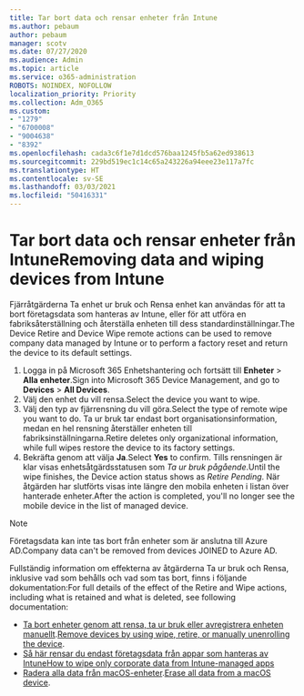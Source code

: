 ```yaml
---
title: Tar bort data och rensar enheter från Intune
ms.author: pebaum
author: pebaum
manager: scotv
ms.date: 07/27/2020
ms.audience: Admin
ms.topic: article
ms.service: o365-administration
ROBOTS: NOINDEX, NOFOLLOW
localization_priority: Priority
ms.collection: Adm_O365
ms.custom:
- "1279"
- "6700008"
- "9004638"
- "8392"
ms.openlocfilehash: cada3c6f1e7d1dcd576baa1245fb5a62ed938613
ms.sourcegitcommit: 229bd519ec1c14c65a243226a94eee23e117a7fc
ms.translationtype: HT
ms.contentlocale: sv-SE
ms.lasthandoff: 03/03/2021
ms.locfileid: "50416331"
---
```

# <a name="removing-data-and-wiping-devices-from-intune"></a><span data-ttu-id="b4db8-102">Tar bort data och rensar enheter från Intune</span><span class="sxs-lookup"><span data-stu-id="b4db8-102">Removing data and wiping devices from Intune</span></span>

<span data-ttu-id="b4db8-103">Fjärråtgärderna Ta enhet ur bruk och Rensa enhet kan användas för att ta bort företagsdata som hanteras av Intune, eller för att utföra en fabriksåterställning och återställa enheten till dess standardinställningar.</span><span class="sxs-lookup"><span data-stu-id="b4db8-103">The Device Retire and Device Wipe remote actions can be used to remove company data managed by Intune or to perform a factory reset and return the device to its default settings.</span></span>

1. <span data-ttu-id="b4db8-104">Logga in på Microsoft 365 Enhetshantering och fortsätt till **Enheter** > **Alla enheter**.</span><span class="sxs-lookup"><span data-stu-id="b4db8-104">Sign into Microsoft 365 Device Management, and go to **Devices** > **All Devices**.</span></span>
2. <span data-ttu-id="b4db8-105">Välj den enhet du vill rensa.</span><span class="sxs-lookup"><span data-stu-id="b4db8-105">Select the device you want to wipe.</span></span>
3. <span data-ttu-id="b4db8-106">Välj den typ av fjärrensning du vill göra.</span><span class="sxs-lookup"><span data-stu-id="b4db8-106">Select the type of remote wipe you want to do.</span></span> <span data-ttu-id="b4db8-107">Ta ur bruk tar endast bort organisationsinformation, medan en hel rensning återställer enheten till fabriksinställningarna.</span><span class="sxs-lookup"><span data-stu-id="b4db8-107">Retire deletes only organizational information, while full wipes restore the device to its factory settings.</span></span>
4. <span data-ttu-id="b4db8-108">Bekräfta genom att välja **Ja**.</span><span class="sxs-lookup"><span data-stu-id="b4db8-108">Select **Yes** to confirm.</span></span> <span data-ttu-id="b4db8-109">Tills rensningen är klar visas enhetsåtgärdsstatusen som *Ta ur bruk pågående*.</span><span class="sxs-lookup"><span data-stu-id="b4db8-109">Until the wipe finishes, the Device action status shows as *Retire Pending*.</span></span>
    <span data-ttu-id="b4db8-110">När åtgärden har slutförts visas inte längre den mobila enheten i listan över hanterade enheter.</span><span class="sxs-lookup"><span data-stu-id="b4db8-110">After the action is completed, you'll no longer see the mobile device in the list of managed device.</span></span>

> [!NOTE]
> <span data-ttu-id="b4db8-111">Företagsdata kan inte tas bort från enheter som är anslutna till Azure AD.</span><span class="sxs-lookup"><span data-stu-id="b4db8-111">Company data can't be removed from devices JOINED to Azure AD.</span></span> 

<span data-ttu-id="b4db8-112">Fullständig information om effekterna av åtgärderna Ta ur bruk och Rensa, inklusive vad som behålls och vad som tas bort, finns i följande dokumentation:</span><span class="sxs-lookup"><span data-stu-id="b4db8-112">For full details of the effect of the Retire and Wipe actions, including what is retained and what is deleted, see following documentation:</span></span>

- <span data-ttu-id="b4db8-113">[Ta bort enheter genom att rensa, ta ur bruk eller avregistrera enheten manuellt](https://docs.microsoft.com/mem/intune/remote-actions/devices-wipe).</span><span class="sxs-lookup"><span data-stu-id="b4db8-113">[Remove devices by using wipe, retire, or manually unenrolling the device](https://docs.microsoft.com/mem/intune/remote-actions/devices-wipe).</span></span>
- [<span data-ttu-id="b4db8-114">Så här rensar du endast företagsdata från appar som hanteras av Intune</span><span class="sxs-lookup"><span data-stu-id="b4db8-114">How to wipe only corporate data from Intune-managed apps</span></span>](https://docs.microsoft.com/mem/intune/apps/apps-selective-wipe)
- <span data-ttu-id="b4db8-115">[Radera alla data från macOS-enheter](https://docs.microsoft.com/mem/intune/remote-actions/device-erase).</span><span class="sxs-lookup"><span data-stu-id="b4db8-115">[Erase all data from a macOS device](https://docs.microsoft.com/mem/intune/remote-actions/device-erase).</span></span>